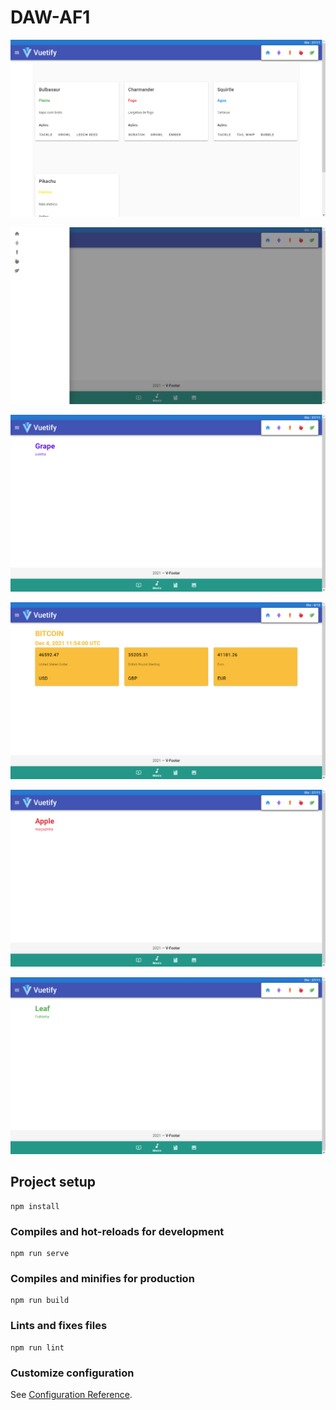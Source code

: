 # DAW-AF1

![alt text](https://github.com/higordeni/DAW-AF1/blob/main/Image/tela03.png?raw=true)

![alt text](https://github.com/higordeni/DAW-AF1/blob/main/Image/tela04.png?raw=true)

![alt text](https://github.com/higordeni/DAW-AF1/blob/main/Image/tela05.png?raw=true)

![alt text](https://github.com/higordeni/DAW-AF1/blob/main/Image/tela09.png?raw=true)

![alt text](https://github.com/higordeni/DAW-AF1/blob/main/Image/tela07.png?raw=true)

![alt text](https://github.com/higordeni/DAW-AF1/blob/main/Image/tela08.png?raw=true)


## Project setup
```
npm install
```

### Compiles and hot-reloads for development
```
npm run serve
```

### Compiles and minifies for production
```
npm run build
```

### Lints and fixes files
```
npm run lint
```

### Customize configuration
See [Configuration Reference](https://cli.vuejs.org/config/).
